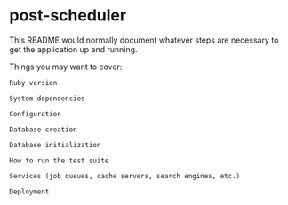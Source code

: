 # post-scheduler
This README would normally document whatever steps are necessary to get the application up and running.

Things you may want to cover:

    Ruby version

    System dependencies

    Configuration

    Database creation

    Database initialization
  
    How to run the test suite

    Services (job queues, cache servers, search engines, etc.)

    Deployment 
